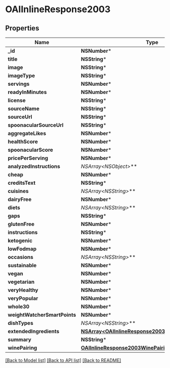 # OAIInlineResponse2003

## Properties
Name | Type | Description | Notes
------------ | ------------- | ------------- | -------------
**_id** | **NSNumber*** |  | 
**title** | **NSString*** |  | 
**image** | **NSString*** |  | 
**imageType** | **NSString*** |  | 
**servings** | **NSNumber*** |  | 
**readyInMinutes** | **NSNumber*** |  | 
**license** | **NSString*** |  | 
**sourceName** | **NSString*** |  | 
**sourceUrl** | **NSString*** |  | 
**spoonacularSourceUrl** | **NSString*** |  | 
**aggregateLikes** | **NSNumber*** |  | 
**healthScore** | **NSNumber*** |  | 
**spoonacularScore** | **NSNumber*** |  | 
**pricePerServing** | **NSNumber*** |  | 
**analyzedInstructions** | **NSArray&lt;NSObject*&gt;*** |  | 
**cheap** | **NSNumber*** |  | 
**creditsText** | **NSString*** |  | 
**cuisines** | **NSArray&lt;NSString*&gt;*** |  | 
**dairyFree** | **NSNumber*** |  | 
**diets** | **NSArray&lt;NSString*&gt;*** |  | 
**gaps** | **NSString*** |  | 
**glutenFree** | **NSNumber*** |  | 
**instructions** | **NSString*** |  | 
**ketogenic** | **NSNumber*** |  | 
**lowFodmap** | **NSNumber*** |  | 
**occasions** | **NSArray&lt;NSString*&gt;*** |  | 
**sustainable** | **NSNumber*** |  | 
**vegan** | **NSNumber*** |  | 
**vegetarian** | **NSNumber*** |  | 
**veryHealthy** | **NSNumber*** |  | 
**veryPopular** | **NSNumber*** |  | 
**whole30** | **NSNumber*** |  | 
**weightWatcherSmartPoints** | **NSNumber*** |  | 
**dishTypes** | **NSArray&lt;NSString*&gt;*** |  | 
**extendedIngredients** | [**NSArray&lt;OAIInlineResponse2003ExtendedIngredients&gt;***](OAIInlineResponse2003ExtendedIngredients.md) |  | 
**summary** | **NSString*** |  | 
**winePairing** | [**OAIInlineResponse2003WinePairing***](OAIInlineResponse2003WinePairing.md) |  | 

[[Back to Model list]](../README.md#documentation-for-models) [[Back to API list]](../README.md#documentation-for-api-endpoints) [[Back to README]](../README.md)



